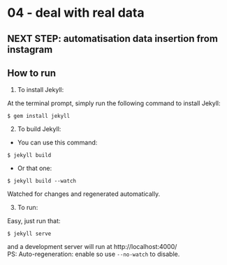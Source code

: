 # 04 - deal with real data

## NEXT STEP: automatisation data insertion from instagram

## How to run

1. To install Jekyll:  

  At the terminal prompt, simply run the following command to install Jekyll:

  ```
  $ gem install jekyll
  ```

2. To build Jekyll:  

  * You can use this command:

  ```
  $ jekyll build
  ```

  * Or that one:

  ```
  $ jekyll build --watch
  ```

  Watched for changes and regenerated automatically.

3. To run:  

  Easy, just run that:

  ```
  $ jekyll serve
  ```

  and a development server will run at http://localhost:4000/  
  PS: Auto-regeneration: enable so use `--no-watch` to disable.
